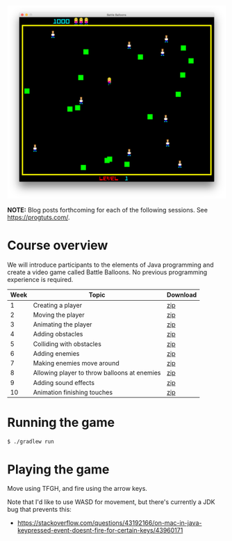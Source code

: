 ![Screenshot](bb.png)

**NOTE:** Blog posts forthcoming for each of the following sessions. See https://progtuts.com/.

# Course overview

We will introduce participants to the elements of Java programming and create a video game called Battle Balloons. No
previous programming experience is required.

| Week | Topic | Download |
| ---- | ----- | -------- |
| 1 | Creating a player | [zip](https://github.com/williewheeler/battle-balloons-course/archive/week01.zip) |
| 2 | Moving the player | [zip](https://github.com/williewheeler/battle-balloons-course/archive/week02.zip) |
| 3 | Animating the player | [zip](https://github.com/williewheeler/battle-balloons-course/archive/week03.zip) |
| 4 | Adding obstacles | [zip](https://github.com/williewheeler/battle-balloons-course/archive/week04.zip) |
| 5 | Colliding with obstacles | [zip](https://github.com/williewheeler/battle-balloons-course/archive/week05.zip) |
| 6 | Adding enemies | [zip](https://github.com/williewheeler/battle-balloons-course/archive/week06.zip) |
| 7 | Making enemies move around | [zip](https://github.com/williewheeler/battle-balloons-course/archive/week07.zip) |
| 8 | Allowing player to throw balloons at enemies | [zip](https://github.com/williewheeler/battle-balloons-course/archive/week08.zip) |
| 9 | Adding sound effects | [zip](https://github.com/williewheeler/battle-balloons-course/archive/week09.zip) |
| 10 | Animation finishing touches | [zip](https://github.com/williewheeler/battle-balloons-course/archive/week10.zip) |

# Running the game

    $ ./gradlew run

# Playing the game

Move using TFGH, and fire using the arrow keys.

Note that I'd like to use WASD for movement, but there's currently a JDK bug that prevents this:

- https://stackoverflow.com/questions/43192166/on-mac-in-java-keypressed-event-doesnt-fire-for-certain-keys/43960171
